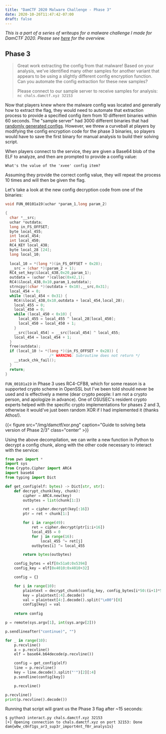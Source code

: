 ```yaml
---
title: "DamCTF 2020 Malware Challenge - Phase 3"
date: 2020-10-26T11:47:42-07:00
draft: false
---
```


_This is a part of a series of writeups for a malware challenge I made for DamCTF 2020. Please see [here](/blog/damctf-2020-malware/) for the overview._

## Phase 3

> Great work extracting the config from that malware! Based on your analysis, we've identified many other samples for another variant that appears to be using a slightly different config encryption function. Can you automate the config extraction for these new samples?
> 
> Please connect to our sample server to receive samples for analysis: `nc chals.damctf.xyz 32153`

Now that players knew where the malware config was located and generally how to extract the flag, they would need to automate that extraction process to provide a specified config item from 10 different binaries within 60 seconds. The "sample server" had 3000 different binaries that had [randomly generated configs](https://gitlab.com/osusec/damctf-2020/-/blob/master/malware/phase3/generate_binaries/gen.py#L28). However, we threw a curveball at players by modifying the config encryption code for the phase 3 binaries, so players would have to save the first binary for manual analysis to build their solving script.

When players connect to the service, they are given a Base64 blob of the ELF to analyze, and then are prompted to provide a config value:

```
What's the value of the 'xvee' config item?
```

Assuming they provide the correct config value, they will repeat the process 10 times and will then be given the flag.

Let's take a look at the new config decryption code from one of the binaries:

```c
void FUN_00101a19(uchar *param_1,long param_2)

{
  char *__src;
  uchar *outdata;
  long in_FS_OFFSET;
  byte local_455;
  int local_454;
  int local_450;
  RC4_KEY local_438;
  byte local_28 [24];
  long local_10;
  
  local_10 = *(long *)(in_FS_OFFSET + 0x28);
  __src = (char *)(param_2 + 1);
  RC4_set_key(&local_438,0x20,param_1);
  outdata = (uchar *)calloc(0x42,1);
  RC4(&local_438,0x10,param_1,outdata);
  strncpy((char *)(outdata + 0x10),__src,0x31);
  local_454 = 0;
  while (local_454 < 0x31) {
    RC4(&local_438,0x10,outdata + local_454,local_28);
    local_455 = 0;
    local_450 = 0;
    while (local_450 < 0x10) {
      local_455 = local_455 ^ local_28[local_450];
      local_450 = local_450 + 1;
    }
    __src[local_454] = __src[local_454] ^ local_455;
    local_454 = local_454 + 1;
  }
  free(outdata);
  if (local_10 != *(long *)(in_FS_OFFSET + 0x28)) {
                    /* WARNING: Subroutine does not return */
    __stack_chk_fail();
  }
  return;
}
```

`FUN_00101a19` in Phase 3 uses RC4-CFB8, which for some reason is a supported crypto scheme in OpenSSL but I've been told should never be used and is effectively a meme (dear crypto people: I am not a crypto person, and apologize in advance). One of OSUSEC's resident crypto experts helped with the specific crypto implementations for phases 2 and 3, otherwise it would've just been random XOR if I had implemented it (thanks Athos!).

{{< figure src="/img/damctf/xor.png" caption="Guide to solving beta version of Phase 2/3" class="center" >}}

Using the above decompilation, we can write a new function in Python to decrypt a config chunk, along with the other code necessary to interact with the service:

```py
from pwn import *
import sys
from Crypto.Cipher import ARC4
import base64
from typing import Dict

def get_config(elf: bytes) -> Dict[str, str]:
    def decrypt_chunk(key, chunk):
        cipher = ARC4.new(key)
        outbytes = list(chunk[1:])

        ret = cipher.decrypt(key[:16])
        ptr = ret + chunk[1:] 

        for i in range(49):
            ret = cipher.decrypt(ptr[i:i+16])
            local_455 = 0
            for j in range(16):
                local_455 ^= ret[j]
            outbytes[i] ^= local_455

        return bytes(outbytes)

    config_bytes = elf[0x51a0:0x5394]
    config_key = elf[0x4010:0x4010+32]

    config = {}

    for i in range(10):
        plaintext = decrypt_chunk(config_key, config_bytes[i*50:(i+1)*50])
        key = plaintext[:4].decode()
        val = plaintext[4:].decode().split("\x00")[0]
        config[key] = val
    
    return config

p = remote(sys.argv[1], int(sys.argv[2]))

p.sendlineafter("continue)", "")

for _ in range(10):
    p.recvline()
    a = p.recvline()
    elf = base64.b64decode(p.recvline())

    config = get_config(elf)
    line = p.recvline()
    key = line.decode().split("'")[2][:4]
    p.sendline(config[key])

    p.recvline()

p.recvline()
print(p.recvline().decode())
```

Running that script will grant us the Phase 3 flag after ~15 seconds:

```
$ python3 interact.py chals.damctf.xyz 32153
[+] Opening connection to chals.damctf.xyz on port 32153: Done
dam{w0w_c0nf1gs_ar3_sup3r_import4nt_f0r_analys1s}
```